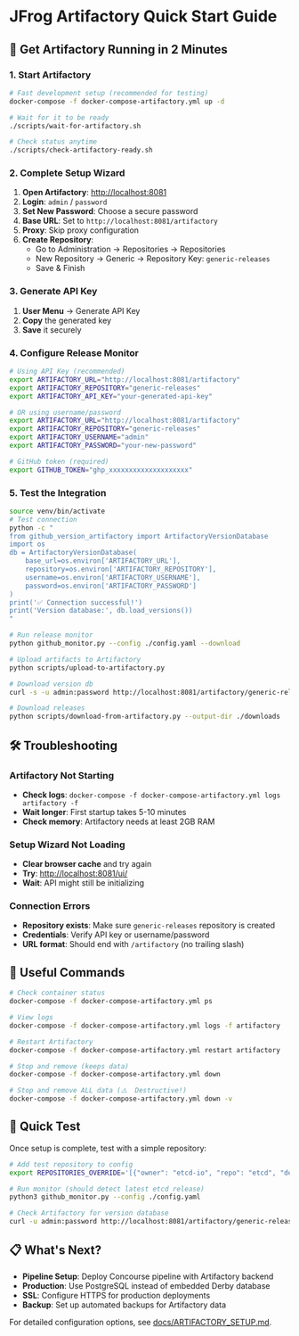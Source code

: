 # JFrog Artifactory Quick Start Guide

## 🚀 Get Artifactory Running in 2 Minutes

### 1. Start Artifactory

```bash
# Fast development setup (recommended for testing)
docker-compose -f docker-compose-artifactory.yml up -d

# Wait for it to be ready
./scripts/wait-for-artifactory.sh

# Check status anytime
./scripts/check-artifactory-ready.sh
```

### 2. Complete Setup Wizard

1. **Open Artifactory**: <http://localhost:8081>
2. **Login**: `admin` / `password`  
3. **Set New Password**: Choose a secure password
4. **Base URL**: Set to `http://localhost:8081/artifactory`
5. **Proxy**: Skip proxy configuration
6. **Create Repository**:
   - Go to Administration → Repositories → Repositories
   - New Repository → Generic → Repository Key: `generic-releases`
   - Save & Finish

### 3. Generate API Key

1. **User Menu** → Generate API Key
2. **Copy** the generated key
3. **Save** it securely

### 4. Configure Release Monitor

```bash
# Using API Key (recommended)
export ARTIFACTORY_URL="http://localhost:8081/artifactory"
export ARTIFACTORY_REPOSITORY="generic-releases"  
export ARTIFACTORY_API_KEY="your-generated-api-key"

# OR using username/password
export ARTIFACTORY_URL="http://localhost:8081/artifactory"
export ARTIFACTORY_REPOSITORY="generic-releases"
export ARTIFACTORY_USERNAME="admin"
export ARTIFACTORY_PASSWORD="your-new-password"

# GitHub token (required)
export GITHUB_TOKEN="ghp_xxxxxxxxxxxxxxxxxxxx"
```

### 5. Test the Integration

```bash
source venv/bin/activate
# Test connection
python -c "
from github_version_artifactory import ArtifactoryVersionDatabase
import os
db = ArtifactoryVersionDatabase(
    base_url=os.environ['ARTIFACTORY_URL'],
    repository=os.environ['ARTIFACTORY_REPOSITORY'],
    username=os.environ['ARTIFACTORY_USERNAME'],
    password=os.environ['ARTIFACTORY_PASSWORD']
)
print('✅ Connection successful!')
print('Version database:', db.load_versions())
"

# Run release monitor
python github_monitor.py --config ./config.yaml --download

# Upload artifacts to Artifactory
python scripts/upload-to-artifactory.py

# Download version db
curl -s -u admin:password http://localhost:8081/artifactory/generic-releases/release-monitor/version_db.json -o version_db.json

# Download releases
python scripts/download-from-artifactory.py --output-dir ./downloads
```

## 🛠 Troubleshooting

### Artifactory Not Starting

- **Check logs**: `docker-compose -f docker-compose-artifactory.yml logs artifactory -f`
- **Wait longer**: First startup takes 5-10 minutes
- **Check memory**: Artifactory needs at least 2GB RAM

### Setup Wizard Not Loading

- **Clear browser cache** and try again
- **Try**: <http://localhost:8081/ui/>
- **Wait**: API might still be initializing

### Connection Errors

- **Repository exists**: Make sure `generic-releases` repository is created
- **Credentials**: Verify API key or username/password
- **URL format**: Should end with `/artifactory` (no trailing slash)

## 🔧 Useful Commands

```bash
# Check container status
docker-compose -f docker-compose-artifactory.yml ps

# View logs
docker-compose -f docker-compose-artifactory.yml logs -f artifactory

# Restart Artifactory
docker-compose -f docker-compose-artifactory.yml restart artifactory

# Stop and remove (keeps data)
docker-compose -f docker-compose-artifactory.yml down

# Stop and remove ALL data (⚠️  Destructive!)
docker-compose -f docker-compose-artifactory.yml down -v
```

## 🎯 Quick Test

Once setup is complete, test with a simple repository:

```bash
# Add test repository to config
export REPOSITORIES_OVERRIDE='[{"owner": "etcd-io", "repo": "etcd", "description": "etcd test"}]'

# Run monitor (should detect latest etcd release)
python3 github_monitor.py --config ./config.yaml

# Check Artifactory for version database
curl -u admin:password http://localhost:8081/artifactory/generic-releases/release-monitor/version_db.json
```

## 📋 What's Next?

- **Pipeline Setup**: Deploy Concourse pipeline with Artifactory backend
- **Production**: Use PostgreSQL instead of embedded Derby database  
- **SSL**: Configure HTTPS for production deployments
- **Backup**: Set up automated backups for Artifactory data

For detailed configuration options, see [docs/ARTIFACTORY_SETUP.md](docs/ARTIFACTORY_SETUP.md).
